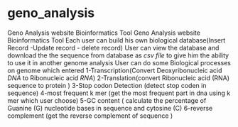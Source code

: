 # geno_analysis
Geno Analysis website Bioinformatics Tool 
Geno Analysis website Bioinformatics Tool 
Each user can build his own biological database(Insert Record -Update record - delete record) 
User can view the database and download the the sequence from database  as *csv file* to give him the ability to use  it in another genome analysis 
 User can do some Biological processes on genome which entered 
1-Transcription(Convert Deoxyribonucleic acid *DNA* to Ribonucleic acid *RNA*)
2-Translation(convert Ribonucleic acid (RNA)  sequence to  protein )
3-Stop codon Detection (detect stop coden in sequence)
4-most frequent k mer (get the most frequent part in dna using k mer which user choose)
5-GC content ( calculate the percentage of Guanine (G)  nucleotide bases in sequence and cytosine (C) 
6-reverse complement (get the reverse complement of sequence  )
